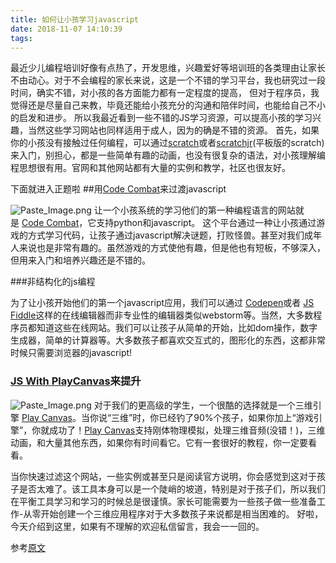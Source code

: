 ```yaml
---
title: 如何让小孩学习javascript
date: 2018-11-07 14:10:39
tags:
---
```

最近少儿编程培训好像有点热了，开发思维，兴趣爱好等培训班的各类理由让家长不由动心。对于不会编程的家长来说，这是一个不错的学习平台，我也研究过一段时间，确实不错，对小孩的各方面能力都有一定程度的提高，
但对于程序员，我觉得还是尽量自己来教，毕竟还能给小孩充分的沟通和陪伴时间，也能给自己不小的启发和进步。
所以我最近看到一些不错的JS学习资源，可以提高小孩的学习兴趣，当然这些学习网站也同样适用于成人，因为的确是不错的资源。
首先，如果你的小孩没有接触过任何编程，可以通过[scratch](https://scratch.mit.edu/download)或者[scratchjr](http://www.scratchjr.org/about)(平板版的scratch)来入门，别担心，都是一些简单有趣的动画，也没有很复杂的语法，对小孩理解编程思想很有用。官网和其他网站都有大量的实例和教学，社区也很友好。

下面就进入正题啦
##用[Code Combat](https://cn.codecombat.com/)来过渡javascript

![Paste_Image.png](https://user-gold-cdn.xitu.io/2018/12/21/167cf2a4c9bf49ce?w=700&h=339&f=png&s=278960)
让一个小孩系统的学习他们的第一种编程语言的网站就是 [Code Combat](https://codecombat.com/)，它支持python和javascript。
这个平台通过一种让小孩通过游戏的方式学习代码，让孩子通过javascript解决谜题，打败怪兽。甚至对我们成年人来说也是非常有趣的。虽然游戏的方式使他有趣，但是他也有短板，不够深入，但用来入门和培养兴趣还是不错的。

###非结构化的js编程

为了让小孩开始他们的第一个javascript应用，我们可以通过 [Codepen](https://codepen.io/)或者 [JS Fiddle](https://jsfiddle.net/)这样的在线编辑器而非专业性的编辑器类似webstorm等。当然，大多数程序员都知道这些在线网站。我们可以让孩子从简单的开始，比如dom操作，数字生成器，简单的计算器等。大多数孩子都喜欢交互式的，图形化的东西，这都非常时候只需要浏览器的javascript!

### [JS With PlayCanvas](https://playcanvas.com/)来提升

![Paste_Image.png](https://user-gold-cdn.xitu.io/2018/12/21/167cf2a4c9c4f2ba?w=600&h=342&f=png&s=16187)
对于我们的更高级的学生，一个很酷的选择就是一个三维引擎 [Play Canvas](https://playcanvas.com/)。当你说“三维”时，你已经钓了90%个孩子，如果你加上“游戏引擎”，你就成功了！[Play Canvas](https://playcanvas.com/)支持刚体物理模拟，处理三维音频(没错！)，三维动画，和大量其他东西，如果你有时间看它。它有一套很好的教程，你一定要看看。

当你快速过滤这个网站，一些实例或甚至只是阅读官方说明，你会感觉到这对于孩子是否太难了。该工具本身可以是一个陡峭的坡道，特别是对于孩子们，所以我们在平衡工具学习和学习的时候总是很谨慎。家长可能需要为一些孩子做一些准备工作-从零开始创建一个三维应用程序对于大多数孩子来说都是相当困难的。
好啦，今天介绍到这里，如果有不理解的欢迎私信留言，我会一一回的。

参考[原文](https://dzone.com/articles/teaching-kids-javascript)